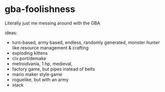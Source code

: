# gba-foolishness
Literally just me messing around with the GBA

ideas:
- turn-based, army based, endless, randomly generated, monster hunter like resource management & crafting
- exploding kittens
- civ port/demake
- metroidvania, 1 hp, medieval, 
- factory game, but pipes instead of belts
- mario maker style game
- roguelike, but with an army
- stack